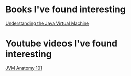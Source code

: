 # Books I've found  interesting 

[Understanding the Java Virtual Machine](books/understanding-the-java-virtual-machine/understanding_the_java_virtual_machine.md)

# Youtube videos I've found interesting 

[JVM Anatomy 101](videos/JVM_anatomy_101.md)

